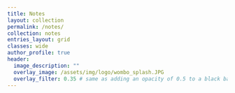 ```yaml
---
title: Notes
layout: collection
permalink: /notes/
collection: notes
entries_layout: grid
classes: wide
author_profile: true
header:
  image_description: ""
  overlay_image: /assets/img/logo/wombo_splash.JPG
  overlay_filter: 0.35 # same as adding an opacity of 0.5 to a black background
---
```


<!-- This is a collection of (introductory) notes, primarily for the benefit of students.  You can also find notes according to different tags, or in the [sitemap](/sitemap/).  If you can't find what you are looking for, try the search bar above. 

---
-->